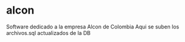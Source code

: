 # alcon
Software dedicado a la empresa Alcon de Colombia
Aqui se suben los archivos.sql actualizados de la DB 
